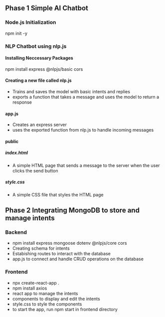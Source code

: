 ## Phase 1 Simple AI Chatbot

### Node.js Initialization

npm init -y

### NLP Chatbot using nlp.js

#### Installing Neccessary Packages
npm install express @nlpjs/basic cors

#### Creating a new file called nlp.js
- Trains and saves the model with basic intents and replies
- exports a function that takes a message and uses the model to return a response

#### app.js
- Creates an express server
- uses the exported function from nlp.js to handle incoming messages

#### public
##### index.html
- A simple HTML page that sends a message to the server when the user clicks the send button
##### style.css
- A simple CSS file that styles the HTML page

## Phase 2 Integrating MongoDB to store and manage intents
### Backend
- npm install express mongoose dotenv @nlpjs/core cors
- Creating schema for intents
- Estabishing routes to interact with the database
- app.js to connect and handle CRUD operations on the database
### Frontend
- npx create-react-app .
- npm install axios
- react app to manage the intents
- components to display and edit the intents
- style.css to style the components
- to start the app, run npm start in frontend directory

